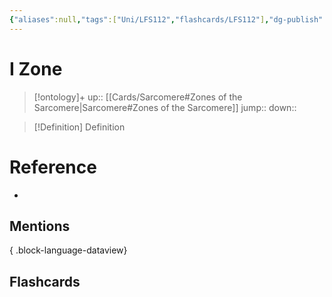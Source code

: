 ```yaml
---
{"aliases":null,"tags":["Uni/LFS112","flashcards/LFS112"],"dg-publish":true,"permalink":"/cards/i-zone/","dgPassFrontmatter":true}
---
```


# I Zone

> [!ontology]+
> up:: [[Cards/Sarcomere#Zones of the Sarcomere\|Sarcomere#Zones of the Sarcomere]]
> jump:: 
> down:: 

> [!Definition] Definition
> 

# Reference
- 

## Mentions

{ .block-language-dataview}

## Flashcards
